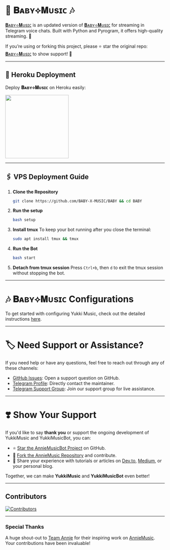 # 🎵 **𝐁ᴀʙʏ⟡𝐌ᴜsɪᴄ** 🎶

[𝐁ᴀʙʏ⟡𝐌ᴜsɪᴄ](https://github.com/BABY-X-MUSIC/BABY) is an updated version of [𝐁ᴀʙʏ⟡𝐌ᴜsɪᴄ](https://github.com/BABY-X-MUSIC/BABY) for streaming in Telegram voice chats. Built with Python and Pyrogram, it offers high-quality streaming. 🚀

If you’re using or forking this project, please ⭐ star the original repo: [𝐁ᴀʙʏ⟡𝐌ᴜsɪᴄ](https://github.com/BABY-X-MUSIC/BABY) to show support! 🙌

---

## 🚀 Heroku Deployment

Deploy **𝐁ᴀʙʏ⟡𝐌ᴜsɪᴄ** on Heroku easily:

<a href="https://dashboard.heroku.com/new?template=https://github.com/BABY-X-MUSIC/BABY"><img src="https://img.shields.io/badge/Deploy%20To%20Heroku-red?style=for-the-badge&logo=heroku" width="200"/></a>

---
## 🖇️ VPS Deployment Guide

1. **Clone the Repository**
   ```bash
   git clone https://github.com/BABY-X-MUSIC/BABY && cd BABY
   ```

2. **Run the setup**
   ```bash
   bash setup
   ```

3. **Install tmux**
   To keep your bot running after you close the terminal:
   ```bash
   sudo apt install tmux && tmux
   ```

4. **Run the Bot**
   ```bash
   bash start
   ```

5.  **Detach from tmux session**
   Press `Ctrl+b`, then `d` to exit the tmux session without stopping the bot.

___

# 🎶 𝐁ᴀʙʏ⟡𝐌ᴜsɪᴄ Configurations

To get started with configuring Yukki Music, check out the detailed instructions [here](https://github.com/moonshining1/Annie-Music/blob/master/config/README.md).

---

# 🏷 Need Support or Assistance?

If you need help or have any questions, feel free to reach out through any of these channels:

- [GitHub Issues](https://github.com/moonshining1/Annie-Music/issues/new?assignees=&labels=question&title=support%3A+&body=%23+Support+Question): Open a support question on GitHub.
- [Telegram Profile](https://t.me/UFC_INOCENT): Directly contact the maintainer.
- [Telegram Support Group](https://t.me/UFC_LINK_ZONE): Join our support group for live assistance.

---

# ❣️ Show Your Support

If you'd like to say **thank you** or support the ongoing development of YukkiMusic and YukkiMusicBot, you can:

- ⭐ [Star the AnnieMusicBot Project](https://github.com/moonshining1/Annie-Music) on GitHub.
- 🍴 [Fork the AnnieMusic Repository](https://github.com/moonshining1/Annie-Music) and contribute.
- 📝 Share your experience with tutorials or articles on [Dev.to](https://dev.to/), [Medium](https://medium.com/), or your personal blog.

Together, we can make **YukkiMusic** and **YukkiMusicBot** even better!


---

## Contributors

[![Contributors](https://contrib.nn.ci/api?repo=moonshining1/Annie-Music&radius=100)](https://github.com/TheTeamVivek/YukkiMusic/graphs/contributors)

---

### Special Thanks

A huge shout-out to [Team Annie](https://github.com/grandxmasti) for their inspiring work on [AnnieMusic](https://github.com/moonshining1/Annie-Music). Your contributions have been invaluable!
